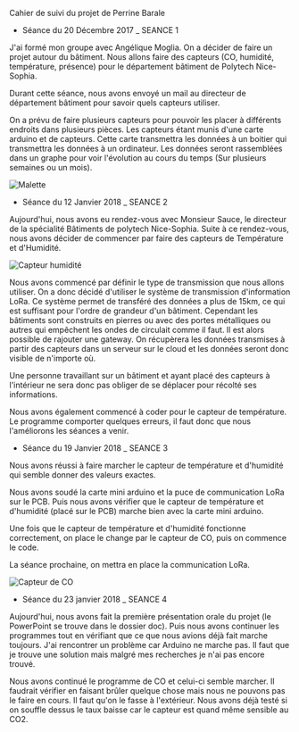  Cahier de suivi du projet de Perrine Barale

* Séance du 20 Décembre 2017 _ SEANCE 1

J'ai formé mon groupe avec Angélique Moglia. 
On a décider de faire un projet autour du bâtiment. Nous allons faire des capteurs (CO, humidité, température, présence) pour le département bâtiment de Polytech Nice-Sophia.

Durant cette séance, nous avons envoyé un mail au directeur de département bâtiment pour savoir quels capteurs utiliser.

On a prévu de faire plusieurs capteurs pour pouvoir les placer à différents endroits dans plusieurs pièces. Les capteurs étant munis d'une carte arduino et de capteurs. Cette carte transmettra les données à un boitier qui transmettra les données à un ordinateur. Les données seront rassemblées dans un graphe pour voir l'évolution au cours du temps (Sur plusieurs semaines ou un mois).

![Malette](file:///Users/Perrine/Desktop/Capture%20d’écran%202018-01-30%20à%2013.58.22.png)

* Séance du 12 Janvier 2018 _ SEANCE 2

Aujourd'hui, nous avons eu rendez-vous avec Monsieur Sauce, le directeur de la spécialité Bâtiments de polytech Nice-Sophia. Suite à ce rendez-vous, nous avons décider de commencer par faire des capteurs de Température et d'Humidité. 

![Capteur humidité](http://www.shop2tout.com/25026-thickbox/arduino-dht11-capteur-numerique-temperature-humidite.jpg "Capteur d'humidité")

Nous avons commencé par définir le type de transmission que nous allons utiliser. On a donc décidé d'utiliser le système de transmission d'information LoRa. Ce système permet de transféré des données a plus de 15km, ce qui est suffisant pour l'ordre de grandeur d'un bâtiment. Cependant les bâtiments sont construits en pierres ou avec des portes métalliques ou autres qui empêchent les ondes de circulait comme il faut. Il est alors possible de rajouter une gateway.
On récupèrera les données transmises à partir des capteurs dans un serveur sur le cloud et les données seront donc visible de n'importe où. 

Une personne travaillant sur un bâtiment et ayant placé des capteurs à l'intérieur ne sera donc pas obliger de se déplacer pour récolté ses informations.

Nous avons également commencé à coder pour le capteur de température. Le programme comporter quelques erreurs, il faut donc que nous l'améliorons les séances a venir.

* Séance du 19 Janvier 2018 _ SEANCE 3

Nous avons réussi à faire marcher le capteur de température et d'humidité qui semble donner des valeurs exactes.

Nous avons soudé la carte mini arduino et la puce de communication LoRa sur le PCB. Puis nous avons vérifier que le capteur de température et d'humidité (placé sur le PCB) marche bien avec la carte mini arduino. 

Une fois que le capteur de température et d'humidité fonctionne correctement, on place le change par le capteur de CO, puis on commence le code. 

La séance prochaine, on mettra en place la communication LoRa.

![Capteur de CO](https://i.ebayimg.com/images/g/324AAOSw4UtWSTrE/s-l300.jpg "Capteur de CO")

* Séance du 23 janvier 2018 _ SEANCE 4

Aujourd'hui, nous avons fait la première présentation orale du projet (le PowerPoint se trouve dans le dossier doc). 
Puis nous avons continuer les programmes tout en vérifiant que ce que nous avions déjà fait marche toujours. J'ai rencontrer un problème car Arduino ne marche pas. Il faut que je trouve une solution mais malgré mes recherches je n'ai pas encore trouvé.

Nous avons continué le programme de CO et celui-ci semble marcher.
Il faudrait vérifier en faisant brûler quelque chose mais nous ne pouvons pas le faire en cours. Il faut qu'on le fasse à l'extérieur. Nous avons déjà testé si on souffle dessus le taux baisse car le capteur est quand même sensible au CO2.
